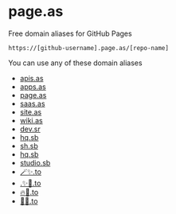 # page.as

Free domain aliases for GitHub Pages

```
https://[github-username].page.as/[repo-name]
```

You can use any of these domain aliases
- [apis.as](https://apis.as)
- [apps.as](https://apps.as)
- [page.as](https://page.as)
- [saas.as](https://saas.as)
- [site.as](https://site.as)
- [wiki.as](https://wiki.as)
- [dev.sr](https://dev.sr)
- [hq.sb](https://hq.sb)
- [sh.sb](https://sh.sb)
- [hq.sb](https://hq.sb)
- [studio.sb](https://studio.sbs)
- [🪄✨.to](https://🪄✨.to)
- [.✨🚀.to](https://.✨🚀.to)
- [🔥🚀.to](https://🔥🚀.to)
- [🦄🚀.to](https://🦄🚀.to)

